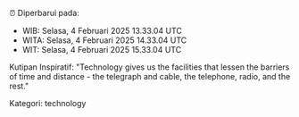 ⏰ Diperbarui pada:
- WIB: Selasa, 4 Februari 2025 13.33.04 UTC
- WITA: Selasa, 4 Februari 2025 14.33.04 UTC
- WIT: Selasa, 4 Februari 2025 15.33.04 UTC

Kutipan Inspiratif:
"Technology gives us the facilities that lessen the barriers of time and distance - the telegraph and cable, the telephone, radio, and the rest."


Kategori: technology

